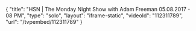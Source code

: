 {
    "title": "HSN | The Monday Night Show with Adam Freeman 05.08.2017 - 08 PM",
    "type": "solo",
    "layout": "iframe-static",
    "videoId": "112311789",
    "url": "\/tvpembed\/112311789"
}